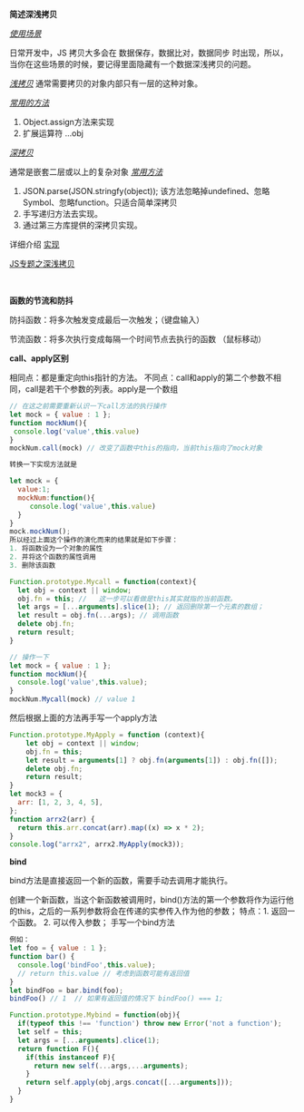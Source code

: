 **简述深浅拷贝**

<u>*使用场景*</u>

日常开发中，JS 拷贝大多会在 数据保存，数据比对，数据同步 时出现，所以，当你在这些场景的时候，要记得里面隐藏有一个数据深浅拷贝的问题。

<u>*浅拷贝*</u>
通常需要拷贝的对象内部只有一层的这种对象。

<u>*常用的方法*</u>

1. Object.assign方法来实现
2. 扩展运算符 ...obj

*<u>深拷贝</u>*

通常是嵌套二层或以上的复杂对象
<u>*常用方法*</u>

1. JSON.parse(JSON.stringfy(object)); 该方法忽略掉undefined、忽略Symbol、忽略function。只适合简单深拷贝
2. 手写递归方法去实现。
3. 通过第三方库提供的深拷贝实现。

详细介绍 [实现](https://blog.csdn.net/wangfeijiu/article/details/110404803)

[JS专题之深浅拷贝](https://www.imooc.com/article/277442?block_id=tuijian_wz)

<br/>

**函数的节流和防抖**

防抖函数：将多次触发变成最后一次触发；（键盘输入）

节流函数：将多次执行变成每隔一个时间节点去执行的函数 （鼠标移动）

**call、apply区别**

相同点：都是重定向this指针的方法。
不同点：call和apply的第二个参数不相同，call是若干个参数的列表。apply是一个数组

```javascript
// 在这之前需要重新认识一下call方法的执行操作
let mock = { value : 1 };
function mockNum(){
 console.log('value',this.value)
}
mockNum.call(mock) // 改变了函数中this的指向，当前this指向了mock对象

转换一下实现方法就是

let mock = {
  value:1;
  mockNum:function(){
     console.log('value',this.value)
  }
}
mock.mockNum();
所以经过上面这个操作的演化而来的结果就是如下步骤：
1. 将函数设为一个对象的属性
2. 并将这个函数的属性调用
3. 删除该函数

Function.prototype.Mycall = function(context){
  let obj = context || window;
  obj.fn = this; //   这一步可以看做是this其实就指的当前函数。
  let args = [...arguments].slice(1); // 返回删除第一个元素的数组；
  let result = obj.fn(...args); // 调用函数
  delete obj.fn;
  return result;
}

// 操作一下
let mock = { value : 1 };
function mockNum(){
  console.log('value',this.value);
}
mockNum.Mycall(mock) // value 1
```

然后根据上面的方法再手写一个apply方法

```javascript
Function.prototype.MyApply = function (context){
    let obj = context || window;
    obj.fn = this;
    let result = arguments[1] ? obj.fn(arguments[1]) : obj.fn([]);
    delete obj.fn;
    return result;
}
let mock3 = {
  arr: [1, 2, 3, 4, 5],
};
function arrx2(arr) {
  return this.arr.concat(arr).map((x) => x * 2);
}
console.log("arrx2", arrx2.MyApply(mock3));
```

**bind**

bind方法是直接返回一个新的函数，需要手动去调用才能执行。

创建一个新函数，当这个新函数被调用时，bind()方法的第一个参数将作为运行他的this，之后的一系列参数将会在传递的实参传入作为他的参数；
特点：1. 返回一个函数。 2. 可以传入参数；
手写一个bind方法

```javascript
例如：
let foo = { value : 1 };
function bar() {
  console.log('bindFoo',this.value);
  // return this.value // 考虑到函数可能有返回值
}
let bindFoo = bar.bind(foo);
bindFoo() // 1  // 如果有返回值的情况下 bindFoo() === 1;

Function.prototype.Mybind = function(obj){
  if(typeof this !== 'function') throw new Error('not a function');
  let self = this;
  let args = [...arguments].clice(1);
  return function F(){
    if(this instanceof F){
      return new self(...args,...arguments);
    }
    return self.apply(obj,args.concat([...arguments]));
  }
}
```
